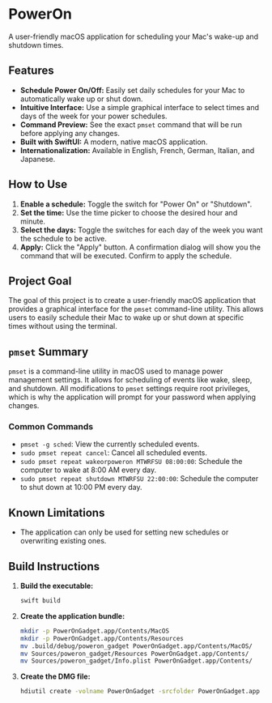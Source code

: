 # PowerOn

A user-friendly macOS application for scheduling your Mac's wake-up and shutdown times.

## Features

*   **Schedule Power On/Off:** Easily set daily schedules for your Mac to automatically wake up or shut down.
*   **Intuitive Interface:** Use a simple graphical interface to select times and days of the week for your power schedules.
*   **Command Preview:** See the exact `pmset` command that will be run before applying any changes.
*   **Built with SwiftUI:** A modern, native macOS application.
*   **Internationalization:** Available in English, French, German, Italian, and Japanese.

## How to Use

1.  **Enable a schedule:** Toggle the switch for "Power On" or "Shutdown".
2.  **Set the time:** Use the time picker to choose the desired hour and minute.
3.  **Select the days:** Toggle the switches for each day of the week you want the schedule to be active.
4.  **Apply:** Click the "Apply" button. A confirmation dialog will show you the command that will be executed. Confirm to apply the schedule.

## Project Goal

The goal of this project is to create a user-friendly macOS application that provides a graphical interface for the `pmset` command-line utility. This allows users to easily schedule their Mac to wake up or shut down at specific times without using the terminal.

## `pmset` Summary

`pmset` is a command-line utility in macOS used to manage power management settings. It allows for scheduling of events like wake, sleep, and shutdown. All modifications to `pmset` settings require root privileges, which is why the application will prompt for your password when applying changes.

### Common Commands

*   `pmset -g sched`: View the currently scheduled events.
*   `sudo pmset repeat cancel`: Cancel all scheduled events.
*   `sudo pmset repeat wakeorpoweron MTWRFSU 08:00:00`: Schedule the computer to wake at 8:00 AM every day.
*   `sudo pmset repeat shutdown MTWRFSU 22:00:00`: Schedule the computer to shut down at 10:00 PM every day.

## Known Limitations

*   The application can only be used for setting new schedules or overwriting existing ones.

## Build Instructions

1.  **Build the executable:**

    ```bash
    swift build
    ```

2.  **Create the application bundle:**

    ```bash
    mkdir -p PowerOnGadget.app/Contents/MacOS
    mkdir -p PowerOnGadget.app/Contents/Resources
    mv .build/debug/poweron_gadget PowerOnGadget.app/Contents/MacOS/
    mv Sources/poweron_gadget/Resources PowerOnGadget.app/Contents/
    mv Sources/poweron_gadget/Info.plist PowerOnGadget.app/Contents/
    ```

3.  **Create the DMG file:**

    ```bash
    hdiutil create -volname PowerOnGadget -srcfolder PowerOnGadget.app -ov -format UDZO PowerOnGadget.dmg
    ```
